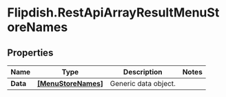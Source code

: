 # Flipdish.RestApiArrayResultMenuStoreNames

## Properties
Name | Type | Description | Notes
------------ | ------------- | ------------- | -------------
**Data** | [**[MenuStoreNames]**](MenuStoreNames.md) | Generic data object. | 



